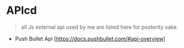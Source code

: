 # APIcd
> all Js external api used by me are listed here for posterity sake.

* Push Bullet Api [https://docs.pushbullet.com/#api-overview] 
